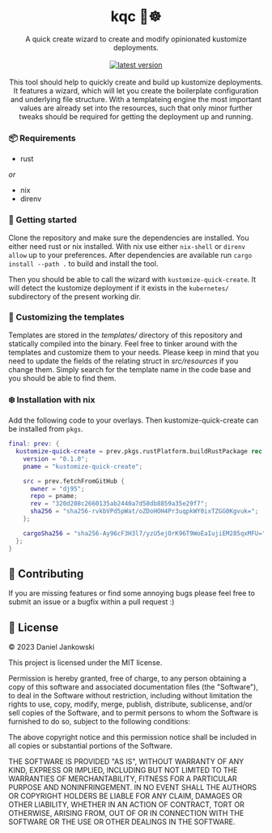 <h1 align="center">kqc 🚀☸️</h1>

<p align="center">
  A quick create wizard to create and modify opinionated kustomize deployments.
  <br><br>
  <a href="https://github.com/dj95/kubernetes-quick-create/releases">
    <img alt="latest version" src="https://img.shields.io/github/tag/dj95/kubernetes-quick-create.svg" />
  </a>
  <br><br>
  This tool should help to quickly create and build up kustomize deployments. It features a wizard, which
  will let you create the boilerplate configuration and underlying file structure. With a templateing
  engine the most important values are already set into the resources, such that only minor further tweaks
  should be required for getting the deployment up and running.
</p>


### 📦 Requirements

- rust

*or*

- nix
- direnv


### 🚀 Getting started

Clone the repository and make sure the dependencies are installed. You either need rust or nix installed.
With nix use either `nix-shell` or `direnv allow` up to your preferences.
After dependencies are available run `cargo install --path .` to build and install the tool.

Then you should be able to call the wizard with `kustomize-quick-create`.
It will detect the kustomize deployment if it exists in the `kubernetes/` subdirectory of the present working dir.


### 🧪 Customizing the templates

Templates are stored in the *templates/* directory of this repository and statically compiled into the binary.
Feel free to tinker around with the templates and customize them to your needs.
Please keep in mind that you need to update the fields of the relating struct in *src/resources* if you change them.
Simply search for the template name in the code base and you should be able to find them.


### ❄️ Installation with nix


Add the following code to your overlays. Then kustomize-quick-create can be installed from `pkgs`.

```nix
final: prev: {
  kustomize-quick-create = prev.pkgs.rustPlatform.buildRustPackage rec {
    version = "0.1.0";
    pname = "kustomize-quick-create";

    src = prev.fetchFromGitHub {
      owner = "dj95";
      repo = pname;
      rev = "320d208c2660135ab2440a7d58db8859a35e29f7";
      sha256 = "sha256-rvkbVPd5pWat/oZDoHOH4Pr3uqpkWY0ixTZGG0Kgvuk=";
    };

    cargoSha256 = "sha256-Ay96cF3H3l7/yzU5ejOrK96T9WoEaIujiEM285qxMFU=";
  };
}
```


## 🤝 Contributing

If you are missing features or find some annoying bugs please feel free to submit an issue or a bugfix within a pull request :)


## 📝 License

© 2023 Daniel Jankowski


This project is licensed under the MIT license.


Permission is hereby granted, free of charge, to any person obtaining a copy
of this software and associated documentation files (the "Software"), to deal
in the Software without restriction, including without limitation the rights
to use, copy, modify, merge, publish, distribute, sublicense, and/or sell
copies of the Software, and to permit persons to whom the Software is
furnished to do so, subject to the following conditions:


The above copyright notice and this permission notice shall be included in all
copies or substantial portions of the Software.


THE SOFTWARE IS PROVIDED "AS IS", WITHOUT WARRANTY OF ANY KIND, EXPRESS OR
IMPLIED, INCLUDING BUT NOT LIMITED TO THE WARRANTIES OF MERCHANTABILITY,
FITNESS FOR A PARTICULAR PURPOSE AND NONINFRINGEMENT. IN NO EVENT SHALL THE
AUTHORS OR COPYRIGHT HOLDERS BE LIABLE FOR ANY CLAIM, DAMAGES OR OTHER
LIABILITY, WHETHER IN AN ACTION OF CONTRACT, TORT OR OTHERWISE, ARISING FROM,
OUT OF OR IN CONNECTION WITH THE SOFTWARE OR THE USE OR OTHER DEALINGS IN THE
SOFTWARE.
